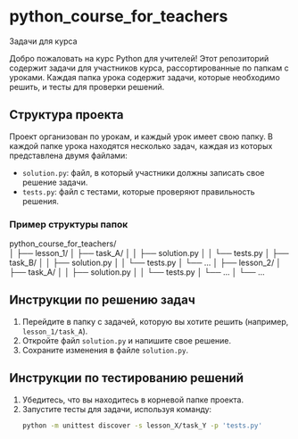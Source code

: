 # python_course_for_teachers
Задачи для курса


Добро пожаловать на курс Python для учителей! Этот репозиторий содержит задачи для участников курса, рассортированные по папкам с уроками. Каждая папка урока содержит задачи, которые необходимо решить, и тесты для проверки решений.

## Структура проекта

Проект организован по урокам, и каждый урок имеет свою папку. В каждой папке урока находятся несколько задач, каждая из которых представлена двумя файлами:

- `solution.py`: файл, в который участники должны записать свое решение задачи.
- `tests.py`: файл с тестами, которые проверяют правильность решения.

### Пример структуры папок
python_course_for_teachers/<br> │ ├── lesson_1/ │ ├── task_A/ │ │ ├── solution.py │ │ └── tests.py │ ├── task_B/ │ │ ├── solution.py │ │ └── tests.py │ └── ... │ ├── lesson_2/ │ ├── task_A/ │ │ ├── solution.py │ │ └── tests.py │ └── ... │ └── ...


## Инструкции по решению задач

1. Перейдите в папку с задачей, которую вы хотите решить (например, `lesson_1/task_A`).
2. Откройте файл `solution.py` и напишите свое решение.
3. Сохраните изменения в файле `solution.py`.

## Инструкции по тестированию решений

1. Убедитесь, что вы находитесь в корневой папке проекта.
2. Запустите тесты для задачи, используя команду:
   ```bash
   python -m unittest discover -s lesson_X/task_Y -p 'tests.py'
